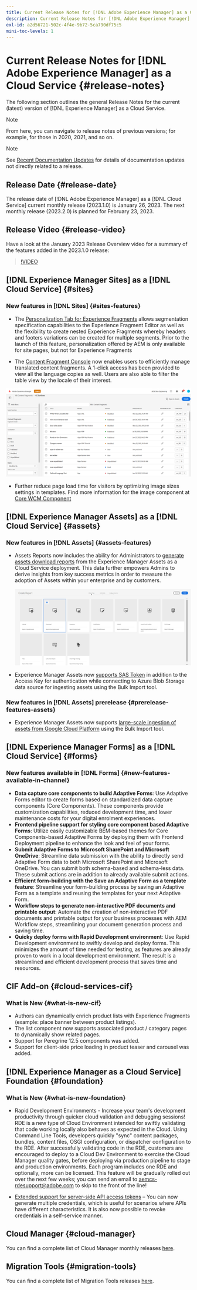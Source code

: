 ```yaml
---
title: Current Release Notes for [!DNL Adobe Experience Manager] as a Cloud Service.
description: Current Release Notes for [!DNL Adobe Experience Manager] as a Cloud Service.
exl-id: a2d56721-502c-4f4e-9b72-5ca790df75c5
mini-toc-levels: 1
---
```


# Current Release Notes for [!DNL Adobe Experience Manager] as a Cloud Service {#release-notes}

The following section outlines the general Release Notes for the current (latest) version of [!DNL Experience Manager] as a Cloud Service.

>[!NOTE]
>
>From here, you can navigate to release notes of previous versions; for example, for those in 2020, 2021, and so on.

>[!NOTE]
>
>See [Recent Documentation Updates](https://experienceleague.adobe.com/docs/experience-manager-release-information/aem-release-updates/doc-updates/documentation-updates.html) for details of documentation updates not directly related to a release.

## Release Date {#release-date}

The release date of [!DNL Adobe Experience Manager] as a [!DNL Cloud Service] current monthly release (2023.1.0) is January 26, 2023. The next monthly release (2023.2.0) is planned for February 23, 2023.

## Release Video {#release-video}

Have a look at the January 2023 Release Overview video for a summary of the features added in the 2023.1.0 release:

>[!VIDEO](https://video.tv.adobe.com/v/3409801/?quality=12)

## [!DNL Experience Manager Sites] as a [!DNL Cloud Service] {#sites}

### New features in [!DNL Sites] {#sites-features}

* The [Personalization Tab for Experience Fragments](/help/sites-cloud/authoring/fundamentals/experience-fragments.md#personalization-experience-fragment) allows segmentation specification capabilities to the Experience Fragment Editor as well as the flexibility to create nested Experience Fragments whereby headers and footers variations can be created for multiple segments. Prior to the launch of this feature, personalization offered by AEM is only available for site pages, but not for Experience Fragments

* The [Content Fragment Console](/help/sites-cloud/administering/content-fragments/content-fragments-console.md) now enables users to efficiently manage translated content fragments. A 1-click access has been provided to view all the language copies as well. Users are also able to filter the table view by the locale of their interest.

![Content Fragments Languages](/help/release-notes/assets/cfconsole-languages.png)

* Further reduce page load time for visitors by optimizing image sizes settings in templates. Find more information for the image component at [Core WCM Component](https://github.com/adobe/aem-core-wcm-components)

## [!DNL Experience Manager Assets] as a [!DNL Cloud Service] {#assets}

### New features in [!DNL Assets] {#assets-features}

* Assets Reports now includes the ability for Administrators to [generate assets download reports](/help/assets/asset-reports.md) from the Experience Manager Assets as a Cloud Service deployment. This data further empowers Admins to derive insights from key success metrics in order to measure the adoption of Assets within your enterprise and by customers.

   ![PDF rendition for other formats](/help/release-notes/assets/choose_report.png)

* Experience Manager Assets now [supports SAS Token](/help/assets/add-assets.md#asset-bulk-ingestor) in addition to the Access Key for authentication while connecting to Azure Blob Storage data source for ingesting assets using the Bulk Import tool.  

### New features in [!DNL Assets] prerelease {#prerelease-features-assets}

* Experience Manager Assets now supports [large-scale ingestion of assets from Google Cloud Platform](/help/assets/add-assets.md#asset-bulk-ingestor) using the Bulk Import tool.



## [!DNL Experience Manager Forms] as a [!DNL Cloud Service] {#forms}

### New features available in [!DNL Forms] {#new-features-available-in-channel}

* **Data capture core components to build Adaptive Forms**: Use Adaptive Forms editor to create forms based on standardized data capture components (Core Components). These components provide customization capabilities, reduced development time, and lower maintenance costs for your digital enrolment experiences.
* **Frontend pipeline support for styling core component based Adaptive Forms**: Utilize easily customizable BEM-based themes for Core Components-based Adaptive Forms by deploying them with Frontend Deployment pipeline to enhance the look and feel of your forms.
* **Submit Adaptive Forms to Microsoft SharePoint and Microsoft OneDrive**: Streamline data submission with the ability to directly send Adaptive Form data to both Microsoft SharePoint and Microsoft OneDrive. You can submit both schema-based and schema-less data. These submit actions are in addition to already available submit actions. 
* **Efficient form-building with the Save an Adaptive Form as a template feature**: Streamline your form-building process by saving an Adaptive Form as a template and reusing the templates for your next Adaptive Form. 
* **Workflow steps to generate non-interactive PDF documents and printable output**: Automate the creation of non-interactive PDF documents and printable output for your business processes with AEM Workflow steps, streamlining your document generation process and saving time.
* **Quicky deploy forms with Rapid Development environment**: Use Rapid Development environment to swiftly develop and deploy forms. This minimizes the amount of time needed for testing, as features are already proven to work in a local development environment. The result is a streamlined and efficient development process that saves time and resources.


## CIF Add-on {#cloud-services-cif}

### What is New {#what-is-new-cif}

* Authors can dynamically enrich product lists with Experience Fragments (example: place banner between product listings).
* The list component now supports associated product / category pages to dynamically show related pages.
* Support for Peregrine 12.5 components was added.
* Support for client-side price loading in product teaser and carousel was added.

## [!DNL Experience Manager as a Cloud Service] Foundation {#foundation}

### What is New {#what-is-new-foundation}

* Rapid Development Environments - Increase your team's development productivity through quicker cloud validation and debugging sessions! RDE is a new type of Cloud Environment intended for swiftly validating that code working locally also behaves as expected in the Cloud. Using Command Line Tools, developers quickly "sync" content packages, bundles, content files, OSGI configuration, or dispatcher configuration to the RDE. After successfully validating code in the RDE, customers are encouraged to deploy to a Cloud Dev Environment to exercise the Cloud Manager quality gates, before deploying via production pipeline to stage and production environments. Each program includes one RDE and optionally, more can be licensed. This feature will be gradually rolled out over the next few weeks; you can send an email to aemcs-rdesupport@adobe.com to skip to the front of the line!

* [Extended support for server-side API access tokens](/help/implementing/developing/introduction/generating-access-tokens-for-server-side-apis.md) – You can now generate multiple credentials, which is useful for scenarios where APIs have different characteristics. It is also now possible to revoke credentials in a self-service manner.

## Cloud Manager {#cloud-manager}

You can find a complete list of Cloud Manager monthly releases [here](/help/implementing/cloud-manager/release-notes-cloud-manager/release-notes-cm-current.md).

## Migration Tools {#migration-tools}

You can find a complete list of Migration Tools releases [here](/help/journey-migration/release-notes/release-notes-migration-tools-current.md).
